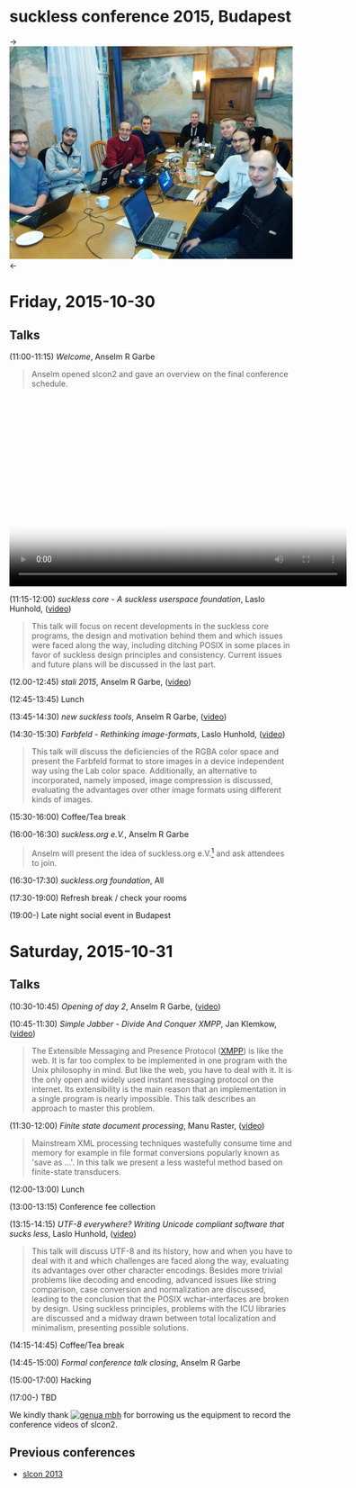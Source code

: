 suckless conference 2015, Budapest
==================================

->[![slcon2015 group photo](slcon2015-s.png)](slcon2015.png)<-

Friday, 2015-10-30
==================

Talks
-----

(11:00-11:15) *Welcome*, Anselm R Garbe

> Anselm opened slcon2 and gave an overview on the final conference schedule.

<video width="600" height="338" controls="" style="display:block;margin:0 auto" poster="http://dl.sta.li/slcon/2015/slcon-2015-00-arg-welcome.png">
        <source src="http://dl.sta.li/slcon/2015/slcon-2015-00-arg-welcome.webm" type="video/webm">
	<a href="http://dl.sta.li/slcon/2015/slcon-2015-00-arg-welcome.webm">slcon-2015-00-arg-welcome.webm</a>
</video>


(11:15-12:00) *suckless core - A suckless userspace foundation*, Laslo Hunhold, ([video](http://dl.sta.li/slcon/2015/slcon-2015-01-frign-suckless_core.mts))

> This talk will focus on recent developments in the suckless core
  programs, the design and motivation behind them and which issues were
  faced along the way, including ditching POSIX in some places in favor of
  suckless design principles and consistency.
  Current issues and future plans will be discussed in the last part.

(12.00-12:45) *stali 2015*, Anselm R Garbe, ([video](http://dl.sta.li/slcon/2015/slcon-2015-02-arg-stali_2015.mts))

(12:45-13:45) Lunch

(13:45-14:30) *new suckless tools*, Anselm R Garbe, ([video](http://dl.sta.li/slcon/2015/slcon-2015-03-arg-new_suckless_tools.mts))

(14:30-15:30) *Farbfeld - Rethinking image-formats*, Laslo Hunhold, ([video](http://dl.sta.li/slcon/2015/slcon-2015-04-frign-farbfeld.mts))

> This talk will discuss the deficiencies of the RGBA color space and
  present the Farbfeld format to store images in a device independent
  way using the Lab color space.
  Additionally, an alternative to incorporated, namely imposed, image
  compression is discussed, evaluating the advantages over other image
  formats using different kinds of images.

(15:30-16:00) Coffee/Tea break

(16:00-16:30) *suckless.org e.V.*, Anselm R Garbe

> Anselm will present the idea of suckless.org e.V.[<sup>1</sup>][1] and ask attendees
  to join.

(16:30-17:30) *suckless.org foundation*, All

(17:30-19:00) Refresh break / check your rooms

(19:00-) Late night social event in Budapest


Saturday, 2015-10-31
====================

Talks
-----

(10:30-10:45) *Opening of day 2*, Anselm R Garbe, ([video](http://dl.sta.li/slcon/2015/slcon-2015-06-arg-opening_of_day_2.mts))

(10:45-11:30) *Simple Jabber - Divide And Conquer XMPP*, Jan Klemkow, ([video](http://dl.sta.li/slcon/2015/slcon-2015-07-klenkow-simple_jabber.mts))

> The Extensible Messaging and Presence Protocol ([XMPP][2]) is like the web. It is
  far too complex to be implemented in one program with the Unix philosophy in mind.
  But like the web, you have to deal with it. It is the only open
  and widely used instant messaging protocol on the internet.
  Its extensibility is the main reason that an implementation in a single
  program is nearly impossible. This talk describes an approach to master this problem.

(11:30-12:00) *Finite state document processing*, Manu Raster, ([video](http://dl.sta.li/slcon/2015/slcon-2015-08-raster-finite_state_document_processing.mts))

> Mainstream XML processing techniques wastefully consume time
  and memory for example in file format conversions popularly
  known as 'save as …'. In this talk we present a less
  wasteful method based on finite-state transducers.

(12:00-13:00) Lunch

(13:00-13:15) Conference fee collection

(13:15-14:15) *UTF-8 everywhere? Writing Unicode compliant software that sucks less*, Laslo Hunhold, ([video](http://dl.sta.li/slcon/2015/slcon-2015-09-frign-utf-8_everywhere.mts))

> This talk will discuss UTF-8 and its history, how and when you have to
  deal with it and which challenges are faced along the way, evaluating
  its advantages over other character encodings.
  Besides more trivial problems like decoding and encoding, advanced
  issues like string comparison, case conversion and normalization are
  discussed, leading to the conclusion that the POSIX wchar-interfaces
  are broken by design.
  Using suckless principles, problems with the ICU libraries are discussed
  and a midway drawn between total localization and minimalism,
  presenting possible solutions.

(14:15-14:45) Coffee/Tea break

(14:45-15:00) *Formal conference talk closing*, Anselm R Garbe

(15:00-17:00) Hacking

(17:00-) TBD

We kindly thank [![genua mbh](https://www.genua.de/fileadmin/genua/templates/assets/images/logo/logo-claim-en.png)](http://www.genue.eu) for borrowing us the equipment to record the conference videos of slcon2.

Previous conferences
--------------------
* [slcon 2013](http://suckless.org/conference/2013)

[1]: https://en.wikipedia.org/wiki/Eingetragener_Verein
[2]: http://xmpp.org/
